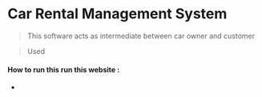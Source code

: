 # Car Rental Management System

> This  software acts as intermediate between car owner and customer

> Used

#### How to run this run this website :

*
